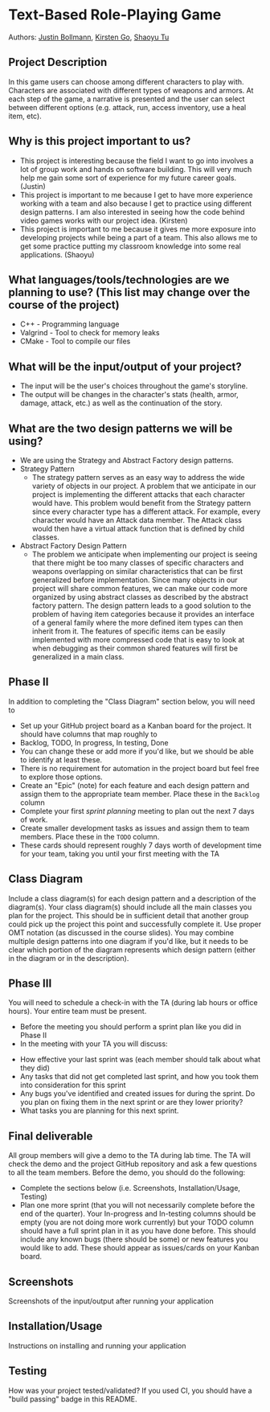 
# Text-Based Role-Playing Game
 
Authors:  [Justin Bollmann](https://github.com/hincky13), [Kirsten Go](https://github.com/gokirstengo), [Shaoyu Tu](https://github.com/Kevin20201)
 
 

## Project Description
In this game users can choose among different characters to play with. Characters are associated with different types of weapons and armors. At each step of the game, a narrative is presented and the user can select between different options (e.g. attack, run, access inventory, use a heal item, etc). 
 ## Why is this project important to us?
* This project is interesting because the field I want to go into involves a lot of group work and hands on software building. This will very much help me gain some sort of experience for my future career goals. (Justin)
* This project is important to me because I get to have more experience working with a team and also because I get to practice using different design patterns. I am also interested in seeing how the code behind video games works with our project idea. (Kirsten)
* This project is important to me because it gives me more exposure into developing projects while being a part of a team. This also allows me to get some practice putting my classroom knowledge into some real applications. (Shaoyu)
 ## What languages/tools/technologies are we planning to use? (This list may change over the course of the project)
* C++ - Programming language
* Valgrind - Tool to check for memory leaks
* CMake - Tool to compile our files
 ## What will be the input/output of your project?
* The input will be the user's choices throughout the game's storyline.
* The output will be changes in the character's stats (health, armor, damage, attack, etc.) as well as the continuation of the story.
 ## What are the two design patterns we will be using?
* We are using the Strategy and Abstract Factory design patterns.
* Strategy Pattern
  * The strategy pattern serves as an easy way to address the wide variety of objects in our project. A problem that we anticipate in our project is implementing the different attacks that each character would have. This problem would benefit from the Strategy pattern since every character type has a different attack. For example, every character would have an Attack data member. The Attack class would then have a virtual attack function that is defined by child classes.
* Abstract Factory Design Pattern
  * The problem we anticipate when implementing our project is seeing that there might be too many classes of specific characters and weapons overlapping on similar characteristics that can be first generalized before implementation. Since many objects in our project will share common features, we can make our code more organized by using abstract classes as described by the abstract factory pattern. The design pattern leads to a good solution to the problem of having item categories because it provides an interface of a general family where the more defined item types can then inherit from it. The features of specific items can be easily implemented with more compressed code that is easy to look at when debugging as their common shared features will first be generalized in a main class.


## Phase II
In addition to completing the "Class Diagram" section below, you will need to 
* Set up your GitHub project board as a Kanban board for the project. It should have columns that map roughly to 
* Backlog, TODO, In progress, In testing, Done
* You can change these or add more if you'd like, but we should be able to identify at least these.
* There is no requirement for automation in the project board but feel free to explore those options.
* Create an "Epic" (note) for each feature and each design pattern and assign them to the appropriate team member. Place these in the `Backlog` column
* Complete your first *sprint planning* meeting to plan out the next 7 days of work.
* Create smaller development tasks as issues and assign them to team members. Place these in the `TODO` column.
* These cards should represent roughly 7 days worth of development time for your team, taking you until your first meeting with the TA
## Class Diagram
Include a class diagram(s) for each design pattern and a description of the diagram(s). Your class diagram(s) should include all the main classes you plan for the project. This should be in sufficient detail that another group could pick up the project this point and successfully complete it. Use proper OMT notation (as discussed in the course slides). You may combine multiple design patterns into one diagram if you'd like, but it needs to be clear which portion of the diagram represents which design pattern (either in the diagram or in the description). 
 
## Phase III
You will need to schedule a check-in with the TA (during lab hours or office hours). Your entire team must be present. 
* Before the meeting you should perform a sprint plan like you did in Phase II
* In the meeting with your TA you will discuss: 
- How effective your last sprint was (each member should talk about what they did)
- Any tasks that did not get completed last sprint, and how you took them into consideration for this sprint
- Any bugs you've identified and created issues for during the sprint. Do you plan on fixing them in the next sprint or are they lower priority?
- What tasks you are planning for this next sprint.

## Final deliverable
All group members will give a demo to the TA during lab time. The TA will check the demo and the project GitHub repository and ask a few questions to all the team members. 
Before the demo, you should do the following:
* Complete the sections below (i.e. Screenshots, Installation/Usage, Testing)
* Plan one more sprint (that you will not necessarily complete before the end of the quarter). Your In-progress and In-testing columns should be empty (you are not doing more work currently) but your TODO column should have a full sprint plan in it as you have done before. This should include any known bugs (there should be some) or new features you would like to add. These should appear as issues/cards on your Kanban board. 
 
## Screenshots
Screenshots of the input/output after running your application
## Installation/Usage
Instructions on installing and running your application
## Testing
How was your project tested/validated? If you used CI, you should have a "build passing" badge in this README.
 
